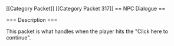 \[\[Category Packet\]\] \[\[Category Packet 317\]\] == NPC Dialogue ==

=== Description ===

This packet is what handles when the player hits the "Click here to
continue".
